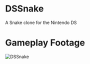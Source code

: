# DSSnake
A Snake clone for the Nintendo DS

# Gameplay Footage
![DSSnake](https://github.com/GuilhermeJuventino/DSSnake/assets/102329519/f7acfbb8-5aac-4a1b-a565-17c541ea75be)
